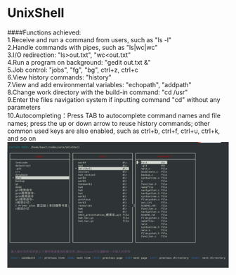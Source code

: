 # UnixShell

####Functions achieved:   
1.Receive and run a command from users, such as "ls -l"   
2.Handle commands with pipes, such as "ls|wc|wc"   
3.I/O redirection: "ls>out.txt", "wc<out.txt"   
4.Run a program on background: "gedit out.txt &"   
5.Job control: "jobs", "fg", "bg", ctrl+z, ctrl+c   
6.View history commands: "history"   
7.View and add environmental variables: "echopath", "addpath"    
8.Change work directory with the build-in command: "cd /usr"   
9.Enter the files navigation system if inputting command "cd" without any parameters   
10.Autocompleting：Press TAB to autocomplete command names and file names; press the up or down arrow to reuse history commands; other common used keys are also enabled, such as ctrl+b, ctrl+f, ctrl+u, ctrl+k, and so on     
![filenavigation](/filenavigation.png)
